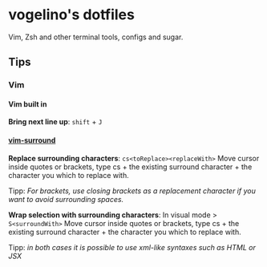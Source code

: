 # vogelino's dotfiles
Vim, Zsh and other terminal tools, configs and sugar.

## Tips

### Vim

#### Vim built in

**Bring next line up**: `shift` + `J`

#### [vim-surround](https://github.com/tpope/vim-surround)
**Replace surrounding characters**: `cs<toReplace><replaceWith>`
Move cursor inside quotes or brackets, type cs + the existing surround character + the character you which to replace with.

Tipp: _For brackets, use closing brackets as a replacement character if you want to avoid surrounding spaces._

**Wrap selection with surrounding characters**: In visual mode > `S<surroundWith>`
Move cursor inside quotes or brackets, type cs + the existing surround character + the character you which to replace with.

Tipp: _in both cases it is possible to use xml-like syntaxes such as HTML or JSX_
